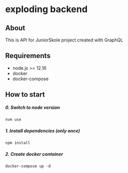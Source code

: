 # exploding backend

## About

This is API for JuniorSkole project created with GraphQL 

## Requirements

- node.js >= 12.16
- docker
- docker-compose

## How to start

##### 0. Switch to node version

    nvm use

##### 1. Install dependencies (only once)

    npm install
    
##### 2. Create docker container

    docker-compose up -d
